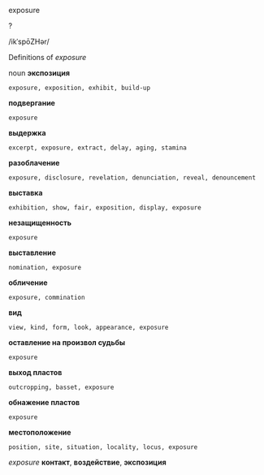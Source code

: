 exposure

?

/ikˈspōZHər/

Definitions of _exposure_

noun
**экспозиция**

    exposure, exposition, exhibit, build-up
**подвергание**

    exposure
**выдержка**

    excerpt, exposure, extract, delay, aging, stamina
**разоблачение**

    exposure, disclosure, revelation, denunciation, reveal, denouncement
**выставка**

    exhibition, show, fair, exposition, display, exposure
**незащищенность**

    exposure
**выставление**

    nomination, exposure
**обличение**

    exposure, commination
**вид**

    view, kind, form, look, appearance, exposure
**оставление на произвол судьбы**

    exposure
**выход пластов**

    outcropping, basset, exposure
**обнажение пластов**

    exposure
**местоположение**

    position, site, situation, locality, locus, exposure

_exposure_
**контакт**, **воздействие**, **экспозиция**